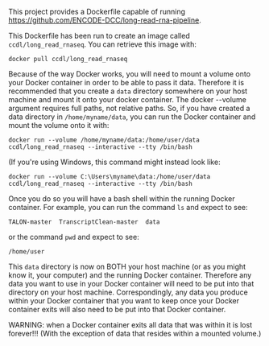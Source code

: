 This project provides a Dockerfile capable of running https://github.com/ENCODE-DCC/long-read-rna-pipeline.

This Dockerfile has been run to create an image called `ccdl/long_read_rnaseq`.
You can retrieve this image with:

```
docker pull ccdl/long_read_rnaseq
```

Because of the way Docker works, you will need to mount a volume onto your Docker container in order to be able to pass it data.
Therefore it is recommended that you create a `data` directory somewhere on your host machine and mount it onto your docker container.
The docker --volume argument requires full paths, not relative paths.
So, if you have created a data directory in `/home/myname/data`, you can run the Docker container and mount the volume onto it with:

```
docker run --volume /home/myname/data:/home/user/data ccdl/long_read_rnaseq --interactive --tty /bin/bash
```

(If you're using Windows, this command might instead look like:

```
docker run --volume C:\Users\myname\data:/home/user/data ccdl/long_read_rnaseq --interactive --tty /bin/bash
```

Once you do so you will have a bash shell within the running Docker container.
For example, you can run the command `ls` and expect to see:
```
TALON-master  TranscriptClean-master  data
```

or the command `pwd` and expect to see:
```
/home/user
```

This `data` directory is now on BOTH your host machine (or as you might know it, your computer) and the running Docker container.
Therefore any data you want to use in your Docker container will need to be put into that directory on your host machine.
Correspondingly, any data you produce within your Docker container that you want to keep once your Docker container exits will also need to be put into that Docker container.

WARNING: when a Docker container exits all data that was within it is lost forever!!!
(With the exception of data that resides within a mounted volume.)
